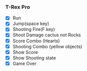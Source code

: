 ### T-Rex Pro

- [x] Run
- [x] Jump(space key)
- [x] Shooting Fire(F key)
- [x] Shoot Damage cactus not Rocks
- [x] Score Combo (Hearts)
- [x] Shooting Combo (yellow objects)
- [x] Show Score
- [x] Show Shooting state
- [x] Game Over
